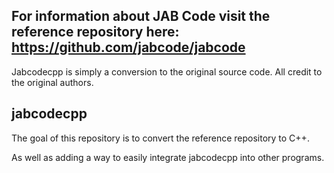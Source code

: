 ## For information about JAB Code visit the reference repository here: https://github.com/jabcode/jabcode
Jabcodecpp is simply a conversion to the original source code. All credit to the original authors.

## jabcodecpp
The goal of this repository is to convert the reference repository to C++.

As well as adding a way to easily integrate jabcodecpp into other programs.
